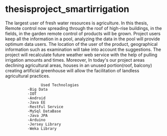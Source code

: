 # thesisproject_smartirrigation
The largest user of fresh water resources is agriculture. In this thesis,
Remote control now spreading through the roof of high-rise buildings, in the fields, in the garden remote control
of products will be grown.
Project users keep all the information in a pool, analyzing the data in the pool will provide optimum data users. 
The location of the user of the product, geographical information such as examination will take into account the suggestions.
The project will recalculate future weather web service with the help of pulling irrigation amounts and times.
Moreover, In today's our project areas declining agricultural areas, houses in an unused portion(roof, balcony) 
creating artificial greenhouse will allow the facilitation of landless agricultural practices.



                    Used Technologies 
              -Big Data
              -IOT
              -Android
              -Java EE
              -RestFul Service
              -MySql DataBase
              -Java JPA
              -Arduino
              -Jersey Library
              -Weka Library

